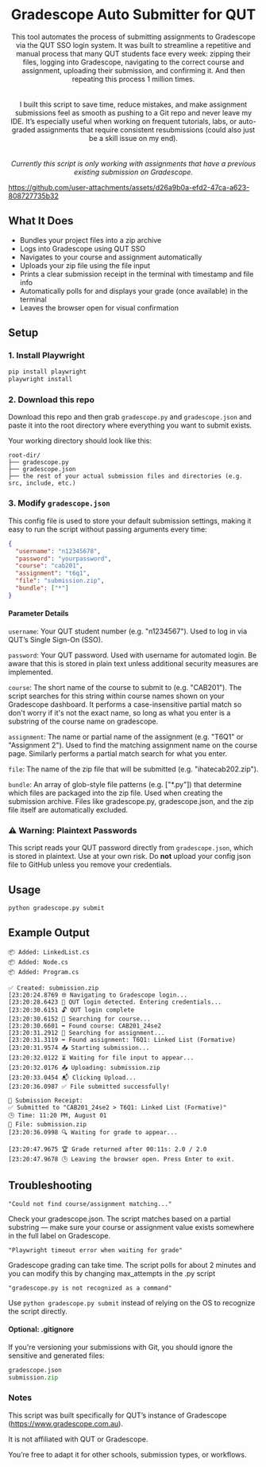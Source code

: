 <div align="center">
  
# Gradescope Auto Submitter for QUT

This tool automates the process of submitting assignments to Gradescope via the QUT SSO login system. It was built to streamline a repetitive and manual process that many QUT students face every week: zipping their files, logging into Gradescope, navigating to the correct course and assignment, uploading their submission, and confirming it. And then repeating this process 1 million times.
</br>  
</br>
I built this script to save time, reduce mistakes, and make assignment submissions feel as smooth as pushing to a Git repo and never leave my IDE. It’s especially useful when working on frequent tutorials, labs, or auto-graded assignments that require consistent resubmissions (could also just be a skill issue on my end).
</br>  
</br>
*Currently this script is only working with assignments that have a previous existing submission on Gradescope.*

</div>


https://github.com/user-attachments/assets/d26a9b0a-efd2-47ca-a623-808727735b32

## What It Does

- Bundles your project files into a zip archive
- Logs into Gradescope using QUT SSO
- Navigates to your course and assignment automatically
- Uploads your zip file using the file input
- Prints a clear submission receipt in the terminal with timestamp and file info
- Automatically polls for and displays your grade (once available) in the terminal
- Leaves the browser open for visual confirmation

## Setup

### 1. Install Playwright

```bash
pip install playwright
playwright install
```

### 2. Download this repo

Download this repo and then grab `gradescope.py` and `gradescope.json` and paste it into the root directory where everything you want to submit exists.

Your working directory should look like this:
```
root-dir/
├── gradescope.py
├── gradescope.json
├── the rest of your actual submission files and directories (e.g. src, include, etc.)
```

### 3. Modify `gradescope.json`

This config file is used to store your default submission settings, making it easy to run the script without passing arguments every time:

```json
{
  "username": "n12345678",
  "password": "yourpassword",
  "course": "cab201",
  "assignment": "t6q1",
  "file": "submission.zip",
  "bundle": ["*"]
}
```
#### Parameter Details
```username```:
Your QUT student number (e.g. "n1234567").
Used to log in via QUT’s Single Sign-On (SSO).

```password```:
Your QUT password.
Used with username for automated login. Be aware that this is stored in plain text unless additional security measures are implemented.

```course```:
The short name of the course to submit to (e.g. "CAB201").
The script searches for this string within course names shown on your Gradescope dashboard. It performs a case-insensitive partial match so don't worry if it's not the exact name, so long as what you enter is a substring of the course name on gradescope.

```assignment```:
The name or partial name of the assignment (e.g. "T6Q1" or "Assignment 2").
Used to find the matching assignment name on the course page. Similarly performs a partial match search for what you enter.

```file```:
The name of the zip file that will be submitted (e.g. "ihatecab202.zip").

```bundle```:
An array of glob-style file patterns (e.g. ["*.py"]) that determine which files are packaged into the zip file.
Used when creating the submission archive. Files like gradescope.py, gradescope.json, and the zip file itself are automatically excluded.

### ⚠️ Warning: Plaintext Passwords
This script reads your QUT password directly from `gradescope.json`, which is stored in plaintext. Use at your own risk. Do **not** upload your config json file to GitHub unless you remove your credentials.

## Usage

```bash
python gradescope.py submit
```

## Example Output

```
📦 Added: LinkedList.cs
📦 Added: Node.cs
📦 Added: Program.cs

✅ Created: submission.zip
[23:20:24.8769 🌐 Navigating to Gradescope login...
[23:20:28.6423 👤 QUT login detected. Entering credentials...
[23:20:30.6151 🔓 QUT login complete
[23:20:30.6152 📘 Searching for course...
[23:20:30.6601 ➡️ Found course: CAB201_24se2
[23:20:31.2912 📄 Searching for assignment...
[23:20:31.3119 ➡️ Found assignment: T6Q1: Linked List (Formative)
[23:20:31.9574 📤 Starting submission...
[23:20:32.0122 ⏳ Waiting for file input to appear...
[23:20:32.0176 📤 Uploading: submission.zip
[23:20:33.0454 📬 Clicking Upload...
[23:20:36.0987 ✅ File submitted successfully!

🧾 Submission Receipt:
✅ Submitted to "CAB201_24se2 > T6Q1: Linked List (Formative)"
🕒 Time: 11:20 PM, August 01
📁 File: submission.zip
[23:20:36.0998 🔍 Waiting for grade to appear...

[23:20:47.9675 🏆 Grade returned after 00:11s: 2.0 / 2.0
[23:20:47.9678 🕒 Leaving the browser open. Press Enter to exit.
```
## Troubleshooting
```"Could not find course/assignment matching..."```

Check your gradescope.json. The script matches based on a partial substring — make sure your course or assignment value exists somewhere in the full label on Gradescope.

```"Playwright timeout error when waiting for grade"```

Gradescope grading can take time. The script polls for about 2 minutes and you can modify this by changing max_attempts in the .py script

```"gradescope.py is not recognized as a command"```

Use ```python gradescope.py submit``` instead of relying on the OS to recognize the script directly.

#### Optional: .gitignore
If you're versioning your submissions with Git, you should ignore the sensitive and generated files:
```python
gradescope.json
submission.zip
```

### Notes

This script was built specifically for QUT’s instance of Gradescope (https://www.gradescope.com.au).

It is not affiliated with QUT or Gradescope.

You’re free to adapt it for other schools, submission types, or workflows.
